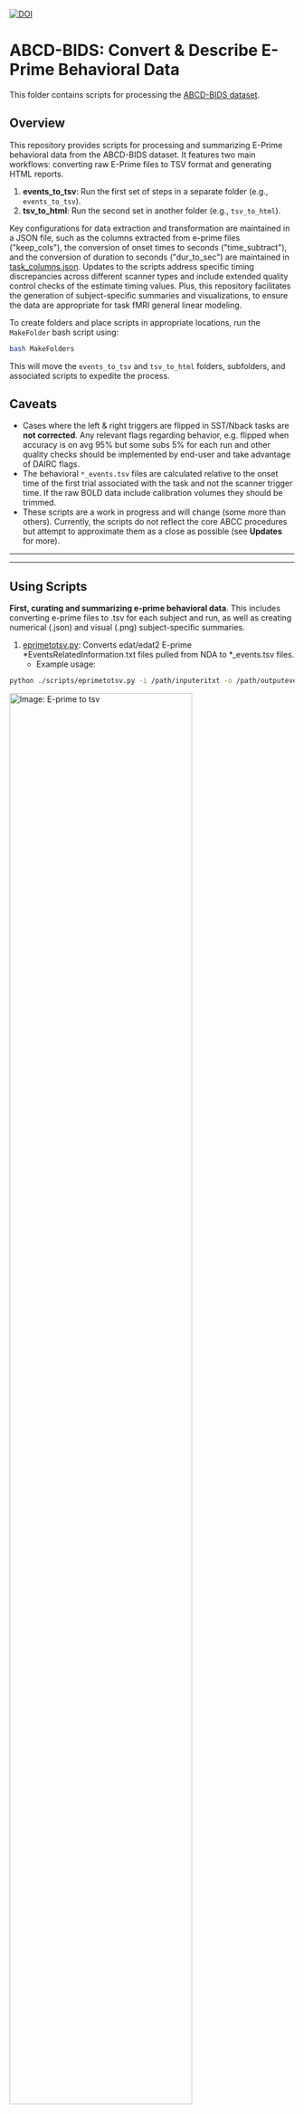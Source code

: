 [![DOI](https://zenodo.org/badge/DOI/10.5281/zenodo.12193421.svg)](https://doi.org/10.5281/zenodo.12193421)

# ABCD-BIDS: Convert & Describe E-Prime Behavioral Data

This folder contains scripts for processing the [ABCD-BIDS dataset](https://collection3165.readthedocs.io/en/stable/).

## Overview

This repository provides scripts for processing and summarizing E-Prime behavioral data from the ABCD-BIDS dataset. 
It features two main workflows: converting raw E-Prime files to TSV format and generating HTML reports. 
1. **events_to_tsv**: Run the first set of steps in a separate folder (e.g., `events_to_tsv`).
2. **tsv_to_html**: Run the second set in another folder (e.g., `tsv_to_html`).

Key configurations for data extraction and transformation are maintained in a JSON file, such as the columns extracted from e-prime files ("keep_cols"), the conversion of onset times to seconds ("time_subtract"), 
and the conversion of duration to seconds ("dur_to_sec") are maintained in [task_columns.json](./scripts/task_columns.json). 
Updates to the scripts address specific timing discrepancies across different scanner types and include extended quality control checks of the estimate timing values. 
Plus, this repository facilitates the generation of subject-specific summaries and visualizations, to ensure the data are appropriate for task fMRI general linear modeling.

To create folders and place scripts in appropriate locations, run the `MakeFolder` bash script using:
```bash
bash MakeFolders
```
This will move the `events_to_tsv` and `tsv_to_html` folders, subfolders, and associated scripts to expedite the process.

## Caveats

- Cases where the left & right triggers are flipped in SST/Nback tasks are **not corrected**. Any relevant flags regarding behavior, e.g. flipped when accuracy is on avg 95% but some subs 5% for each run and other quality checks should be implemented by end-user and take advantage of DAIRC flags.
- The behavioral `*_events.tsv` files are calculated relative to the onset time of the first trial associated with the task and not the scanner trigger time. If the raw BOLD data include calibration volumes they should be trimmed.
- These scripts are a work in progress and will change (some more than others). Currently, the scripts do not reflect the core ABCC procedures but attempt to approximate them as a close as possible (see **Updates** for more).

-----
-----
## Using Scripts

**First, curating and summarizing e-prime behavioral data**. This includes converting e-prime files to .tsv for each subject and run, 
as well as creating numerical (.json) and visual (.png) subject-specific summaries.

1. [eprimetotsv.py](./scripts/eprimetotsv.py): Converts edat/edat2 E-prime *EventsRelatedInformation.txt files pulled from NDA to *_events.tsv files. 
   - Example usage:
  ```bash
  python ./scripts/eprimetotsv.py -i /path/inputeritxt -o /path/outputeventstsv -s NDA123XCC -e baselineYear1Arm1 -r 01 -t MID -z GE
   ```
  <img src="./imgs/eprime-to-tsv.jpg" alt="Image: E-prime to tsv" width="80%">

2. [list_eprime_to_tsv.sh](./scripts/misc/list_eprimetotsv.sh) to process a list of files
   - runs on each subject's e-prime file separately (As of May 14, 2024 - review to include scanner into to call to eprimetotsv.py (-z).
   <img src="./imgs/loop_eprime-to-tsv.jpg" alt="Image: Loop E-prime to tsv" width="80%">

3. [plot_eventsummary.py](./scripts/misc/plot_eventsummary.py): Sanity check to ensure onsets and difference between triggers is within range of what is "normal" across scanners, sites, and `eventstotsv.py` procedures.
   - These checks are performed after step 1, and the *_events.tsv files are generated. It requires the directory where events subfolders are created. A path where .csv files and .png figures should be saved and nda file with subject, session, scanner, site and software details. **_Be mindful of y-axis range._** The .02-.06sec (20-60ms) deviations are within latency window in e-prime.
   - Example usage:
     ```bash
     python ./scripts/misc/plot_eventsummary.py --beh_inp /path/dir/events-tsv-export --summ_out /path/summary_out --fig_out /path/figure_out --nda_file
     ```
     <img src="./imgs/plt_task-SST_axis-task_onsetbysite.png" alt="Example task onset by sites for SST" width="80%">

4. [summary_taskonsets.py](./scripts/misc/summary_taskonsets.py): Sanity check to ensure the distribution of onsets for tasks is within an expected range.
   - These checks are performed after step 1, and the *_events.tsv files are generated.
   - Example usage:
     ```bash
     python ./scripts/misc/summary_taskonsets.py -i /path/dir-tsv-export -o /path/summary -t MID
     ```
     <img src="./imgs/summary_distributiononsets.jpg" alt="Image: Summary Dist of Task Onset" width="80%">

**Second**, the following steps involve behavioral data summarization and HTML report generation.

1. [eventsbeh_describe.py](./scripts/eventsbeh_describe.py): Script that summarizes metrics from subject and run-specific task events.tsv files, generating summary .json files and .png images.
   - Runs on individual subjects via:
     ```bash
     python ./scripts/eventsbeh_describe.py -i /path/input-events/ -o /path/output-jsonpngs -s NDA123XCC -e baselineYear1Arm1 -t MID
     ```
     <img src="./imgs/eventstsv_describe.jpg" alt="Image: Describe events tsv" width="80%">


2. [loop_describeevents.sh](./scripts/misc/loop_describeevents.sh): Script that loops over a list of subjects and describes
describes .tsv files iteratively. Asks for the task and session and assumes location based on current directory (review path setup)
    ```bash
    ./loop_describeevents.sh 
   ```
   <img src="./imgs/loop_eventstsv_describe.jpg" alt="Image: Loop describe events tsv" width="80%">

4. [run_htmlreport.py](./scripts/run_htmlreport.py): A script that calls multiple scripts to generate a `group_{task}.csv` and `group_{html}.html`.
   Based on plotting features from [nipreps/mriqc](https://github.com/nipreps/mriqc/). Run the script using:
     ```bash
     python -m ./scripts/run_htmlreport -t MID -i ./baselineYear1Arm1_MID/ -d ./scripts/templates/describe_report_MID.txt -o out_html/
     ```
   - The `-d` flag requires a descriptive file that can be updated, which exists within [scripts/templates](./scripts/templates/).
   ![Group report gif](./imgs/reactive_plot.gif)
---
---
## Updates

### April 18, 2024

A modification was made to the calculation of event onset times in the MID task. Previously, the *PrepTime.Offset* window 
was used due to a misunderstanding of e-prime's 2000ms wait window after the task is triggered following the calibration volumes. 
The revised script now uses *PrepTime.OnsetTime* rather than the *PrepTime.Offset* window. This results in a difference of 2000ms 
and may not have been obvious in group-level maps during testing.

### May 20, 2024

It was confirmed on May 9th by the [ABCD consortium](https://wiki.abcdstudy.org/release-notes/imaging/task-fmri.html#:~:text=degrees%20of%20freedom-,Known%20Issues%3A%20Task%20fMRI%20stimulus%20timing,-We%20have%20recently) that the task-scanner acquisition protocols differed slightly between GE and SIEMENS/Philips. 
Specifically, the tasks started at the _last_ calibration volume (i.e., dummy volume) in GE data but _last calibration + 1TR_ in the SIEMENS/Philips scanners 
(TR = 800ms).

In the previous version of `eprimetotsv.py`, timing files were correct and aligned with volumes only if:
- For GE V25: 4 dummy volumes were removed.
- For GE V26: 15 dummy volumes were removed.

The description in Hagler et al. [2019](https://doi.org/10.1016/j.neuroimage.2019.116091) misreported the calibration, 
so using 5/16 calibration volumes in GE would misalign timings. This is because the tasks are triggered at the 16th/5th 
calibration volume and thus should not be discarded. 

In the current version of `eprimetotsv.py`, the distribution of timings between the scanner trigger and start of the task 
(e.g., MID = PrepTime.OnsetTime) is ~12 seconds (15 TRs/volumes), accounting for the 11 volumes in GE V25 that are collapsed into 1.

The SIEMENS/Philips timings and volumes are correct, with the specified calibration volumes being accurate. The difference 
between "SiemensPad.OnsetTime" and "SiemensPad.OffsetTime + delay" in the e-prime data is ~6.4 seconds (8 TRs/volumes, the number 
of dummy volumes for Philips/Siemens). Comparably, the ABCD release 1.0 - 5.0 contained timings that differed by 300-800ms across tasks in GE data.

Log files have been expanded to specify the e-prime file read type used, the prep variable column conditioned on, and the 
scanner type. Furthermore, quality control plots have been included in the `imgs` folder for each task.

### September 20th, 2024

The files that are requested from E-Prime did not include all those that are necessary. Specifically, the <stim>.Duration column in e-prime is [requested but not TRUE duration](https://support.pstnet.com/hc/en-us/articles/115000902428-TIMING-Timing-of-E-Objects-22852#:~:text=The%20Duration%20variable,the%20TimeAudit%20feature) value. To calculate the duration of the resulting stimulus, should use the associated *<stim>.OnsetToOnsetTime* column or take the difference between the _<stim>.FinishTime & <stim>.OnsetTime_. This will be a more true approximation of the duration. Which may vary neglibly (10-30ms) to more meaningfully (100-150ms). Note, the precision with duration is estimated will likely have no-to-minimal impact on resulting estimates when the conditions are long. However, if you have conditions pressing up against each other and are trying to estimate a stimulus that is rapid, such as the Response Time after the Anticipation Stimulus in the MID, to avoid model misspecification the _true_ rather than _target_ durations (i.e., OnsetToOnsetTime or OnsetTime-OffsetTime) should likely be used (see [here](https://support.pstnet.com/hc/en-us/articles/115000902428-TIMING-Timing-of-E-Objects-22852#:~:text=The%20duration%20of%20an%20object%E2%80%99s%20execution%20is%20the%20difference%20between%20the%20OffsetTime%20and%20the%20OnsetTime.))


## Contributions

If you catch any errors, please let me know. Some of these scripts have been used and feedback has been provided 
but others may have not. Furthermore, efforts have been taken to meet with the ABCD consortium to correct previous errors from this code and in DAIRC and try to align outputs. 
If you have expertise in the MID, SST and/or nback task(s), please feel free to contribute to the descriptive text in 
[MID text](./scripts/templates/describe_report_MID.txt), [SST text](./scripts/templates/describe_report_SST.txt) and
[nback](./scripts/templates/describe_report_nback.txt)

Thanks to those that have used the scripts and/or provided feedback, helped with aligning to ABCD DAIRC outputs:

- Farzane Lal Khakpoor: user feedback + identifying a couple inconsistencies
- Don Hagler: input on protocols + recs to align with DAIRC 
- Richard Watts: feedback on QC metrics + potential issues to look out for (e.g. trigger flips, E-prime trigger during fieldmaps, short calibration vols) 
- Russell Poldrack: Helping align with ABCD DAIRC + refactor parts of code

### References

```bash
Casey, B. J., Cannonier, T., Conley, M. I., Cohen, A. O., Barch, D. M., Heitzeg, M. M., Soules, M. E., Teslovich, T., Dellarco, D. V., Garavan, H., Orr, C. A., Wager, T. D., Banich, M. T., Speer, N. K., Sutherland, M. T., Riedel, M. C., Dick, A. S., Bjork, J. M., Thomas, K. M., … ABCD Imaging Acquisition Workgroup. (2018). The Adolescent Brain Cognitive Development (ABCD) study: Imaging acquisition across 21 sites. Developmental Cognitive Neuroscience, 32, 43–54. https://doi.org/10.1016/j.dcn.2018.03.001
Chaarani, B., Hahn, S., Allgaier, N., Adise, S., Owens, M. M., Juliano, A. C., Yuan, D. K., Loso, H., Ivanciu, A., Albaugh, M. D., Dumas, J., Mackey, S., Laurent, J., Ivanova, M., Hagler, D. J., Cornejo, M. D., Hatton, S., Agrawal, A., Aguinaldo, L., … Garavan, H. P. (2021). Baseline brain function in the preadolescents of the ABCD Study. Nature Neuroscience, 1–11. https://doi.org/10.1038/s41593-021-00867-9
Esteban, O., Baratz, Z., Markiewicz, C. J., MacNicol, E., Provins, C., & Hagen, M. P. (2023). MRIQC: Advancing the automatic prediction of image quality in MRI from unseen sites [Computer software]. Zenodo. https://doi.org/10.5281/zenodo.8034748
Esteban, O., Birman, D., Schaer, M., Koyejo, O. O., Poldrack, R. A., & Gorgolewski, K. J. (2017). MRIQC: Advancing the automatic prediction of image quality in MRI from unseen sites. PLOS ONE, 12(9), e0184661. https://doi.org/10.1371/journal.pone.0184661
```
